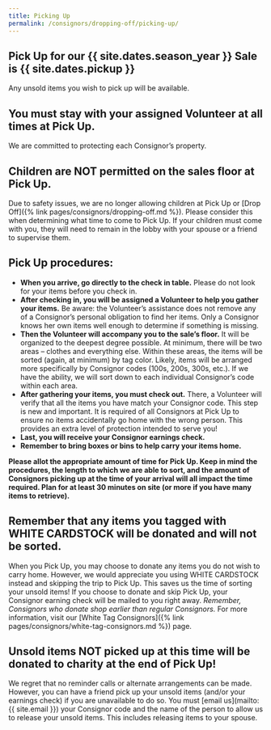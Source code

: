 ```yaml
---
title: Picking Up
permalink: /consignors/dropping-off/picking-up/
---
```


## Pick Up for our {{ site.dates.season_year }} Sale is {{ site.dates.pickup }}

Any unsold items you wish to pick up will be available.

## You must stay with your assigned Volunteer at all times at Pick Up.

We are committed to protecting each Consignor’s property. 

## Children are NOT permitted on the sales floor at Pick Up.

Due to safety issues, we are no longer allowing children at Pick Up or [Drop Off]({% link pages/consignors/dropping-off.md %}). Please consider this when determining what time to come to Pick Up. If your children must come with you, they will need to remain in the lobby with your spouse or a friend to supervise them.

## Pick Up procedures:

* **When you arrive, go directly to the check in table.** Please do not look for your items before you check in.
* **After checking in, you will be assigned a Volunteer to help you gather your items.** Be aware: the Volunteer’s assistance does not remove any of a Consignor’s personal obligation to find her items. Only a Consignor knows her own items well enough to determine if something is missing.
* **Then the Volunteer will accompany you to the sale’s floor.** It will be organized to the deepest degree possible. At minimum, there will be two areas – clothes and everything else. Within these areas, the items will be sorted (again, at minimum) by tag color. Likely, items will be arranged more specifically by Consignor codes (100s, 200s, 300s, etc.). If we have the ability, we will sort down to each individual Consignor’s code within each area.
* **After gathering your items, you must check out.** There, a Volunteer will verify that all the items you have match your Consignor code. This step is new and important. It is required of all Consignors at Pick Up to ensure no items accidentally go home with the wrong person. This provides an extra level of protection intended to serve you!
* **Last, you will receive your Consignor earnings check.**
* **Remember to bring boxes or bins to help carry your items home.**

**Please allot the appropriate amount of time for Pick Up. Keep in mind the procedures, the length to which we are able to sort, and the amount of Consignors picking up at the time of your arrival will all impact the time required. Plan for at least 30 minutes on site (or more if you have many items to retrieve).**

## Remember that any items you tagged with WHITE CARDSTOCK will be donated and will not be sorted.

When you Pick Up, you may choose to donate any items you do not wish to carry home. However, we would appreciate you using WHITE CARDSTOCK instead and skipping the trip to Pick Up. This saves us the time of sorting your unsold items! If you choose to donate and skip Pick Up, your Consignor earning check will be mailed to you right away. _Remember, Consignors who donate shop earlier than regular Consignors._ For more information, visit our [White Tag Consignors]({% link pages/consignors/white-tag-consignors.md %}) page.

## Unsold items NOT picked up at this time will be donated to charity at the end of Pick Up!

We regret that no reminder calls or alternate arrangements can be made. However, you can have a friend pick up your unsold items (and/or your earnings check) if you are unavailable to do so. You must [email us](mailto:{{ site.email }}) your Consignor code and the name of the person to allow us to release your unsold items. This includes releasing items to your spouse.
